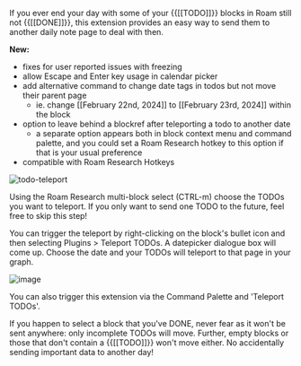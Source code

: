 If you ever end your day with some of your {{[[TODO]]}} blocks in Roam still not {{[[DONE]]}}, this extension provides an easy way to send them to another daily note page to deal with then.

**New:**
- fixes for user reported issues with freezing
- allow Escape and Enter key usage in calendar picker
- add alternative command to change date tags in todos but not move their parent page
  - ie. change [[February 22nd, 2024]] to [[February 23rd, 2024]] within the block
- option to leave behind a blockref after teleporting a todo to another date
  - a separate option appears both in block context menu and command palette, and you could set a Roam Research hotkey to this option if that is your usual preference
- compatible with Roam Research Hotkeys

![todo-teleport](https://user-images.githubusercontent.com/6857790/202629194-29000be6-49c4-4657-b730-78056c29b8b6.gif)

Using the Roam Research multi-block select (CTRL-m) choose the TODOs you want to teleport. If you only want to send one TODO to the future, feel free to skip this step!

You can trigger the teleport by right-clicking on the block's bullet icon and then selecting Plugins > Teleport TODOs. A datepicker dialogue box will come up. Choose the date and your TODOs will teleport to that page in your graph.

![image](https://user-images.githubusercontent.com/6857790/202837707-31590988-2831-4991-8f23-a756031e08d4.png)

You can also trigger this extension via the Command Palette and 'Teleport TODOs'.

If you happen to select a block that you've DONE, never fear as it won't be sent anywhere: only incomplete TODOs will move. Further, empty blocks or those that don't contain a {{[[TODO]]}} won't move either. No accidentally sending important data to another day!
